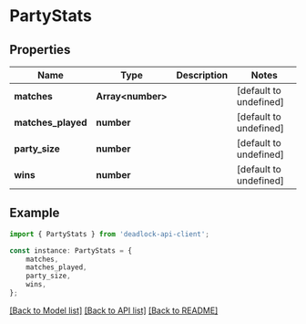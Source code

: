 # PartyStats


## Properties

Name | Type | Description | Notes
------------ | ------------- | ------------- | -------------
**matches** | **Array&lt;number&gt;** |  | [default to undefined]
**matches_played** | **number** |  | [default to undefined]
**party_size** | **number** |  | [default to undefined]
**wins** | **number** |  | [default to undefined]

## Example

```typescript
import { PartyStats } from 'deadlock-api-client';

const instance: PartyStats = {
    matches,
    matches_played,
    party_size,
    wins,
};
```

[[Back to Model list]](../README.md#documentation-for-models) [[Back to API list]](../README.md#documentation-for-api-endpoints) [[Back to README]](../README.md)
